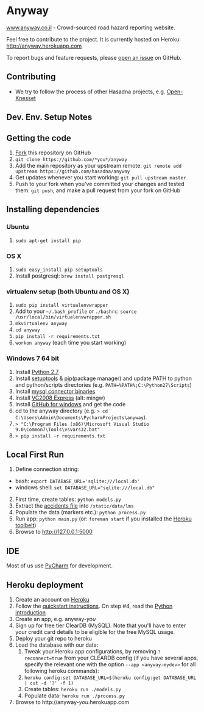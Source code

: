 Anyway
======

www.anyway.co.il - Crowd-sourced road hazard reporting website.

Feel free to contribute to the project. It is currently hosted on Heroku:
http://anyway.herokuapp.com

To report bugs and feature requests, please [open an issue](https://github.com/hasadna/anyway/issues) on GitHub.

Contributing
-----------------------
* We try to follow the process of other Hasadna projects, e.g. [Open-Knesset](https://oknesset-devel.readthedocs.org/en/latest/)

## Dev. Env. Setup Notes 

## Getting the code
1. [Fork](https://github.com/hasadna/anyway/fork) this repository on GitHub
2. `git clone https://github.com/*you*/anyway`
3. Add the main repository as your upstream remote: `git remote add upstream https://github.com/hasadna/anyway`
4. Get updates whenever you start working: `git pull upstream master`
5. Push to your fork when you've committed your changes and tested them: `git push`, and make a pull request from your fork on GitHub

## Installing dependencies

### Ubuntu
1. `sudo apt-get install pip`

### OS X
1. `sudo easy_install pip setuptools`
2. Install postgresql: `brew install postgresql`

### virtualenv setup (both Ubuntu and OS X)
1. `sudo pip install virtualenvwrapper`
2. Add to your `~/.bash_profile` or `./bashrc`: `source /usr/local/bin/virtualenvwrapper.sh`
3. `mkvirtualenv anyway`
4. `cd anyway`
5. `pip install -r requirements.txt`
6. `workon anyway` (each time you start working)

### Windows 7 64 bit
1. Install [Python 2.7](http://www.python.org/getit)
2. Install [setuptools](http://www.lfd.uci.edu/~gohlke/pythonlibs/#setuptools) & [pip](http://www.lfd.uci.edu/~gohlke/pythonlibs/#pip)(package manager) and update PATH to python and python/scripts directories (e.g. `PATH=%PATH%;C:\Python27\Scripts`)
3. Install [mysql connector binaries](http://dev.mysql.com/downloads/connector/c/6.0.html#downloads)
4. Install [VC2008 Express](http://download.microsoft.com/download/A/5/4/A54BADB6-9C3F-478D-8657-93B3FC9FE62D/vcsetup.exe) (alt: mingw)
5. Install [GitHub for windows](http://windows.github.com/) and get the code
6. cd to the anyway directory (e.g. `> cd C:\Users\Admin\Documents\PycharmProjects\anyway`).
7. `> "C:\Program Files (x86)\Microsoft Visual Studio 9.0\Common7\Tools\vsvars32.bat"`
8. `> pip install -r requirements.txt`

## Local First Run
1. Define connection string:
  * bash: `export DATABASE_URL='sqlite:///local.db'`
  * windows shell: `set DATABASE_URL="sqlite:///local.db"`
2. First time, create tables: `python models.py`
3. Extract the [accidents file](https://drive.google.com/file/d/0B4yX8HDe1VaTdWdPMXV5c2gycW8/view?usp=sharing) into `/static/data/lms`
4. Populate the data (markers etc.): `python process.py`
5. Run app: `python main.py` (or: `foreman start` if you installed the [Heroku toolbelt](https://toolbelt.heroku.com))
6. Browse to http://127.0.0.1:5000

## IDE
Most of us use [PyCharm](https://www.jetbrains.com/pycharm) for development.


Heroku deployment
-----------------
1. Create an account on [Heroku](http://heroku.com)
2. Follow the [quickstart instructions](https://devcenter.heroku.com/articles/quickstart). On step #4, read the [Python introduction](https://devcenter.heroku.com/articles/getting-started-with-python)
3. Create an app, e.g. anyway-*you*
4. Sign up for free tier ClearDB (MySQL). Note that you'll have to enter your credit card details to be eligible for the free MySQL usage.
5. Deploy your git repo to heroku
6. Load the database with our data:
    1. Tweak your Heroku app configurations, by removing `?reconnect=true` from your CLEARDB config (if you have several apps, specify the relevant one with the option `--app <anyway-mydev>` for all following heroku commands):
    2. `heroku config:set DATABASE_URL=$(heroku config:get DATABASE_URL | cut -d '?' -f 1)`
    2. Create tables: `heroku run ./models.py`
    3. Populate data: `heroku run ./process.py`
7. Browse to http://anyway-*you*.herokuapp.com
